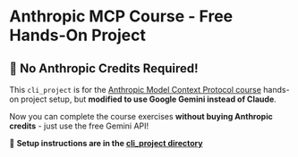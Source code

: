 # Anthropic MCP Course - Free Hands-On Project

## 🚀 No Anthropic Credits Required!

This `cli_project` is for the [Anthropic Model Context Protocol course](https://anthropic.skilljar.com/introduction-to-model-context-protocol) hands-on project setup, but **modified to use Google Gemini instead of Claude**. 

Now you can complete the course exercises **without buying Anthropic credits** - just use the free Gemini API!

📖 **Setup instructions are in the [cli_project directory](cli_project)**
